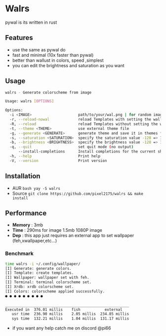 # Walrs
pywal is its written in rust

## Features 
- use the same as pywal do 
- fast and minimal (10x faster than pywal)
- better than wallust in colors, speed ,simplest
- you can edit the brightness and saturation as you want 

## Usage
```bash
walrs - Generate colorscheme from image

Usage: walrs [OPTIONS]

Options:
  -i <IMAGE>                     path/to/your/wal.png | for random image: path/to/your/wallpapers/
  -r, --reload-nowal             reload Templates with setting the wallpaper
  -R, --reload                   reload Templates without setting the wallpaper
  -t, --theme <THEME>            use external theme file
  -g, --generate <GENERATE>      generate theme and save it in themes folder (.cache/wal/colorschemes)
  -s, --saturation <SATURATION>  specify the saturation value -128 => 127
  -b, --brightness <BRIGHTNESS>  specify the brightness value -128 => 127
  -q, --quit                     set quit mode (no output)
      --install-completions      Install completions for the current shell
  -h, --help                     Print help
  -V, --version                  Print version
```

## Installation
- AUR
```bash yay -S walrs```
- Source
```git clone https://github.com/pixel2175/walrs && make install```

## Performance
- **Memory** : 3mb 
- **Time**   : 290ms for image 1.5mb 1080P image
- **Dep**    : this app just requires an external app to set wallpaper (feh,xwallpaper,etc...)

### Benchmark
```bash 
time walrs -i ~/.config/wallpaper/
[I] Generate: generate colors.
[I] Template: create templates.
[I] Wallpaper: wallpaper set with feh.
[I] Terminal: terminal colorscheme set.
[I] Xrdb: xrdb colorscheme set.
[I] Colors: colorscheme applied successfully.
● ● ● ● ● ● ● ● ●

________________________________________________________
Executed in  376.01 millis    fish           external
   usr time  236.90 millis    2.05 millis  234.85 millis
   sys time  132.21 millis    1.04 millis  131.17 millis
```


- if you want any help catch me on discord @pi66
